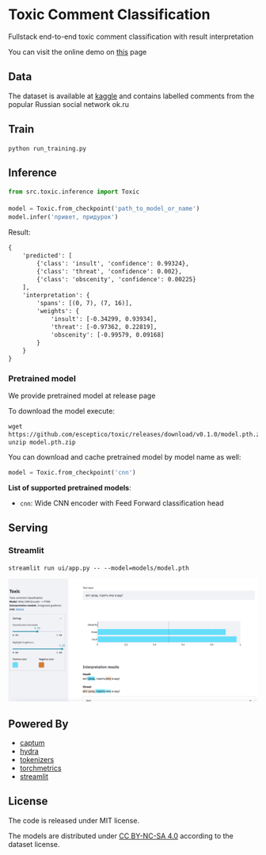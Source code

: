 # Toxic Comment Classification
Fullstack end-to-end toxic comment classification with result interpretation

You can visit the online demo on [this](https://share.streamlit.io/esceptico/toxic/app.py) page
## Data
The dataset is available at [kaggle](https://www.kaggle.com/alexandersemiletov/toxic-russian-comments) and contains labelled comments from the popular Russian social network ok.ru

## Train
```
python run_training.py
```

## Inference
```python
from src.toxic.inference import Toxic

model = Toxic.from_checkpoint('path_to_model_or_name')
model.infer('привет, придурок')
```

Result:
```
{
    'predicted': [
        {'class': 'insult', 'confidence': 0.99324},
        {'class': 'threat', 'confidence': 0.002},
        {'class': 'obscenity', 'confidence': 0.00225}
    ],
    'interpretation': {
        'spans': [(0, 7), (7, 16)],
        'weights': {
            'insult': [-0.34299, 0.93934],
            'threat': [-0.97362, 0.22819],
            'obscenity': [-0.99579, 0.09168]
        }
    }
}
```

### Pretrained model

We provide pretrained model at release page

To download the model execute:
```
wget https://github.com/esceptico/toxic/releases/download/v0.1.0/model.pth.zip
unzip model.pth.zip
```

You can download and cache pretrained model by model name as well:
```python
model = Toxic.from_checkpoint('cnn')
```

**List of supported pretrained models**:
* `cnn`: Wide CNN encoder with Feed Forward classification head


## Serving
### Streamlit
```
streamlit run ui/app.py -- --model=models/model.pth
```
![Example](docs/images/ui.png)

## Powered By
* [captum](https://github.com/pytorch/captum)
* [hydra](https://github.com/facebookresearch/hydra)
* [tokenizers](https://github.com/huggingface/tokenizers)
* [torchmetrics](https://github.com/PyTorchLightning/metrics) 
* [streamlit](https://github.com/streamlit/streamlit)

## License
The code is released under MIT license.

The models are distributed under [CC BY-NC-SA 4.0](https://creativecommons.org/licenses/by-nc-sa/4.0/) according to the dataset license.